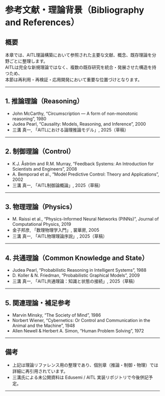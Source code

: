 <script type="text/javascript"
  id="MathJax-script"
  async
  src="https://cdn.jsdelivr.net/npm/mathjax@3/es5/tex-mml-chtml.js">
</script>

# 参考文献・理論背景（Bibliography and References）

## 概要

本章では、AITL理論構築において参照された主要な文献、概念、既存理論を分野ごとに整理します。  
AITLは完全な新規理論ではなく、複数の既存研究を統合・発展させた構造を持つため、  
本節は再利用・再検証・応用開発において重要な位置づけとなります。

---

## 1. 推論理論（Reasoning）

- John McCarthy, “Circumscription — A form of non-monotonic reasoning”, 1980  
- Judea Pearl, “Causality: Models, Reasoning, and Inference”, 2000  
- 三溝 真一, 「AITLにおける論理推論モデル」, 2025（草稿）

---

## 2. 制御理論（Control）

- K.J. Åström and R.M. Murray, “Feedback Systems: An Introduction for Scientists and Engineers”, 2008  
- A. Bemporad et al., “Model Predictive Control: Theory and Applications”, 2002  
- 三溝 真一, 「AITL制御論概論」, 2025（草稿）

---

## 3. 物理理論（Physics）

- M. Raissi et al., “Physics-Informed Neural Networks (PINNs)”, Journal of Computational Physics, 2019  
- 金子邦彦, 「数理物理学入門」, 裳華房, 2005  
- 三溝 真一, 「AITL物理理論序説」, 2025（草稿）

---

## 4. 共通理論（Common Knowledge and State）

- Judea Pearl, “Probabilistic Reasoning in Intelligent Systems”, 1988  
- D. Koller & N. Friedman, “Probabilistic Graphical Models”, 2009  
- 三溝 真一, 「AITL共通理論：知識と状態の接続」, 2025（草稿）

---

## 5. 関連理論・補足参考

- Marvin Minsky, “The Society of Mind”, 1986  
- Norbert Wiener, “Cybernetics: Or Control and Communication in the Animal and the Machine”, 1948  
- Allen Newell & Herbert A. Simon, “Human Problem Solving”, 1972  

---

## 備考

- 上記は理論リファレンス用の整理であり、個別章（推論・制御・物理）では詳細に再引用されています。  
- 三溝氏による未公開資料は Edusemi / AITL 実装リポジトリで今後併記予定。

---
